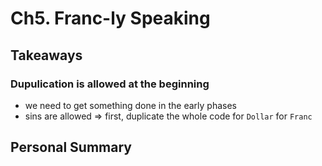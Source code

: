 # Ch5. Franc-ly Speaking

## Takeaways

### Dupulication is allowed at the beginning
- we need to get something done in the early phases 
- sins are allowed => first, duplicate the whole code for `Dollar` for `Franc`

## Personal Summary
